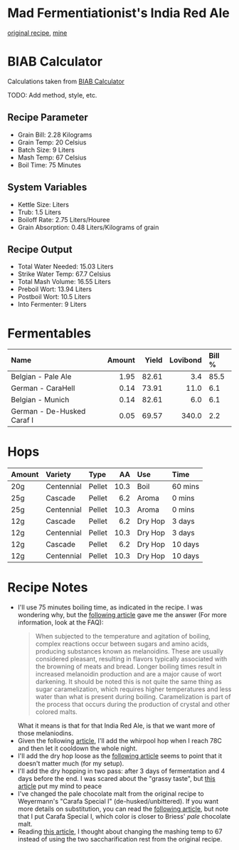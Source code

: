 Mad Fermentiationist's India Red Ale
================

[original recipe](https://www.themadfermentationist.com/2011/04/india-red-ale-recipe.html), [mine](https://www.brewersfriend.com/homebrew/recipe/view/601663/mad-fermentationist-s-india-red-ale)

BIAB Calculator
===============

Calculations taken from [BIAB Calculator](http://www.biabcalculator.com/)

TODO: Add method, style, etc.

Recipe Parameter
----------------

-   Grain Bill: 2.28 Kilograms
-   Grain Temp: 20 Celsius
-   Batch Size: 9 Liters
-   Mash Temp: 67 Celsius
-   Boil Time: 75 Minutes

System Variables
----------------

-   Kettle Size: Liters
-   Trub: 1.5 Liters
-   Boiloff Rate: 2.75 Liters/Houree
-   Grain Absorption: 0.48 Liters/Kilograms of grain

Recipe Output
-------------

-   Total Water Needed: 15.03 Liters
-   Strike Water Temp: 67.7 Celsius
-   Total Mash Volume: 16.55 Liters
-   Preboil Wort: 13.94 Liters
-   Postboil Wort: 10.5 Liters
-   Into Fermenter: 9 Liters

Fermentables
============

| Name                       |  Amount|  Yield|  Lovibond| Bill % |
|:---------------------------|-------:|------:|---------:|:-------|
| Belgian - Pale Ale         |    1.95|  82.61|       3.4| 85.5   |
| German - CaraHell          |    0.14|  73.91|      11.0| 6.1    |
| Belgian - Munich           |    0.14|  82.61|       6.0| 6.1    |
| German - De-Husked Caraf I |    0.05|  69.57|     340.0| 2.2    |

Hops
====

| Amount | Variety    | Type   |    AA| Use     | Time    |
|:-------|:-----------|:-------|-----:|:--------|:--------|
| 20g    | Centennial | Pellet |  10.3| Boil    | 60 mins |
| 25g    | Cascade    | Pellet |   6.2| Aroma   | 0 mins  |
| 25g    | Centennial | Pellet |  10.3| Aroma   | 0 mins  |
| 12g    | Cascade    | Pellet |   6.2| Dry Hop | 3 days  |
| 12g    | Centennial | Pellet |  10.3| Dry Hop | 3 days  |
| 12g    | Cascade    | Pellet |   6.2| Dry Hop | 10 days |
| 12g    | Centennial | Pellet |  10.3| Dry Hop | 10 days |

Recipe Notes
============

-   I'll use 75 minutes boiling time, as indicated in the recipe. I was wondering why, but the [following article](https://byo.com/article/boiling-advanced-brewing/) gave me the answer (For more information, look at the FAQ):
    <blockquote>
    When subjected to the temperature and agitation of boiling, complex reactions occur between sugars and amino acids, producing substances known as melanoidins. These are usually considered pleasant, resulting in flavors typically associated with the browning of meats and bread. Longer boiling times result in increased melanoidin production and are a major cause of wort darkening. It should be noted this is not quite the same thing as sugar caramelization, which requires higher temperatures and less water than what is present during boiling. Caramelization is part of the process that occurs during the production of crystal and other colored malts.
    </blockquote>
    What it means is that for that India Red Ale, is that we want more of those melaniodins.
-   Given the following [article](https://byo.com/article/hop-stands/), I'll add the whirpool hop when I reach 78C and then let it cooldown the whole night.
-   I'll add the dry hop loose as the [following article](http://brulosophy.com/2017/07/03/loose-vs-bagged-dry-hops-exbeeriment-results/) seems to point that it doesn't matter much (for my setup).
-   I'll add the dry hopping in two pass: after 3 days of fermentation and 4 days before the end. I was scared about the "grassy taste", but [this article](http://brulosophy.com/2015/10/26/dry-hop-length-long-vs-short-exbeeriment-results/) put my mind to peace
-   I've changed the pale chocolate malt from the original recipe to Weyermann's "Carafa Special I" (de-husked/unbittered). If you want more details on substitution, you can read the [following article](http://brulosophy.com/2017/08/07/roasted-grains-pt-3-carafa-special-ii-vs-chocolate-malt-exbeeriment-results/), but note that I put Carafa Special I, which color is closer to Briess' *pale* chocolate malt.
-   Reading [this article](https://byo.com/article/the-science-of-step-mashing/), I thought about changing the mashing temp to 67 instead of using the two saccharification rest from the original recipe.
